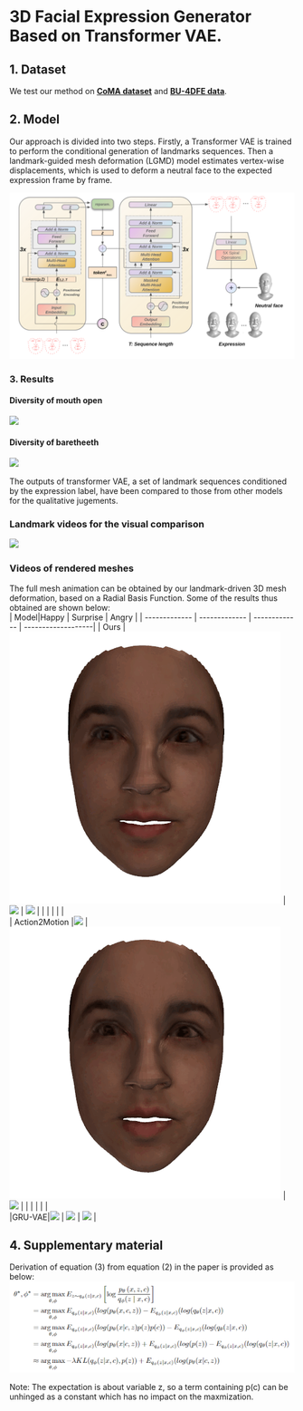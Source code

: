# 3D Facial Expression Generator Based on Transformer VAE.

## 1. Dataset

We test our method on [**CoMA dataset**](https://coma.is.tue.mpg.de/) and [**BU-4DFE data**](http://www.cs.binghamton.edu/~lijun/Research/3DFE/3DFE_Analysis.html).
## 2. Model
Our approach is divided into two steps. Firstly, a Transformer VAE is trained to perform the conditional generation of landmarks sequences. Then a landmark-guided mesh deformation (LGMD) model estimates vertex-wise displacements, which is used to deform a neutral face to the expected expression frame by frame.

<img  src="Results/model1.png"  />
                                       


### 3. Results

#### Diversity of mouth open
 <img  src="Results/diversity_mouth_open.jpg"  />  
 
#### Diversity of baretheeth
 <img  src="Results/diversity_bareteeth.jpg"  />  

The outputs of transformer VAE, a set of landmark sequences conditioned by the expression label, have been compared to those from other models for the qualitative jugements. <br> 

### Landmark videos for the visual comparison

 <img  src="Results/gif/3DFacial_LM.gif"  />  
 
 
### Videos of rendered meshes 
The full mesh animation can be obtained by our landmark-driven 3D mesh deformation, based on a Radial Basis Function. Some of the results thus obtained are shown below: <br>
| Model|Happy  | Surprise |  Angry | 
| ------------- | ------------- | ------------- | -------------------|
| Ours |<img  src="Results/gif/trans/trans_Happy15.gif"  /> | <img src="Results/gif/trans/transSurprise_15.gif"  /> |  <img src="Results/gif/trans/trans_angry15.gif"  /> | 
| | | | |     
| Action2Motion |<img  src="Results/gif/action2motion/Happy15.gif"  /> | <img src="Results/gif/action2motion/Surprise15.gif"  /> |  <img src="Results/gif/action2motion/Angry15.gif"  /> | 
| | | | |  
|GRU-VAE|<img  src="Results/gif/gru/gru_happy15.gif"  /> | <img src="Results/gif/gru/Surprise15.gif"  /> |  <img src="Results/gif/gru/angry15.gif"  /> | 

<!--
### Rendered mesh results on <a href=https://coma.is.tue.mpg.de> COMA</a> dataset
Also has been developed is an autoencoder that can translate a landmark set to a full facial mesh.

 <img  src="Results/gif/BareTeeth.gif"  />  <img src="Results/gif/CheeksIn.gif"  />   <img src="Results/gif/HighSmile.gif"  />  
  
<img  src="Results/gif/LipsUp.gif"  />  <img src="Results/gif/MouthExtrem.gif"  />  <img src="Results/gif/MouthUp.gif"  /> 
-->
## 4. Supplementary material
Derivation of equation (3) from equation (2) in the paper is provided as below:
<img  src="Results/eq2toeq3.PNG"  />

Note: The expectation is about variable z, so a term containing p(c) can be unhinged as a constant which has no impact on the maxmization. 
